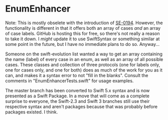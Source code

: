 # EnumEnhancer
Note: This is mostly obselete with the introduction of [SE-0194](https://github.com/apple/swift-evolution/blob/master/proposals/0194-derived-collection-of-enum-cases.md). However, the functionality is different in that it offers both an array of cases _and_ an array of case labels. GitHub is hosting this for free, so there's not really a reason to take it down. I _might_ update it to use SwiftSyntax or something similar at some point in the future, but I have no immediate plans to do so. Anyway...

Someone on the swift-evolution list wanted a way to get an array containing the name (label) of every case in an enum, as well as an array of all possible cases. These classes and collection of three protocols (one for labels only, one for cases only, and one for both) does as much of the work for you as it can, and makes it a syntax error to not "fill in the blanks". Consult the comments in "EnumEnhancerTests.swift" for usage examples.

The master branch has been converted to Swift 5.x syntax and is now presented as a Swift Package. In a move that will come as a complete surprise to everyone, the Swift-2.3 and Swift 3 branches still use their respective syntax and aren't packages because that was probably before packages existed. I think.
